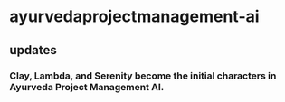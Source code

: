 # ayurvedaprojectmanagement-ai

## updates
### Clay, Lambda, and Serenity become the initial characters in Ayurveda Project Management AI.
